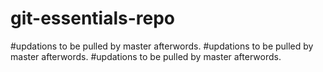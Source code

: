 # git-essentials-repo

#updations to be pulled by master afterwords.
#updations to be pulled by master afterwords.
#updations to be pulled by master afterwords.
